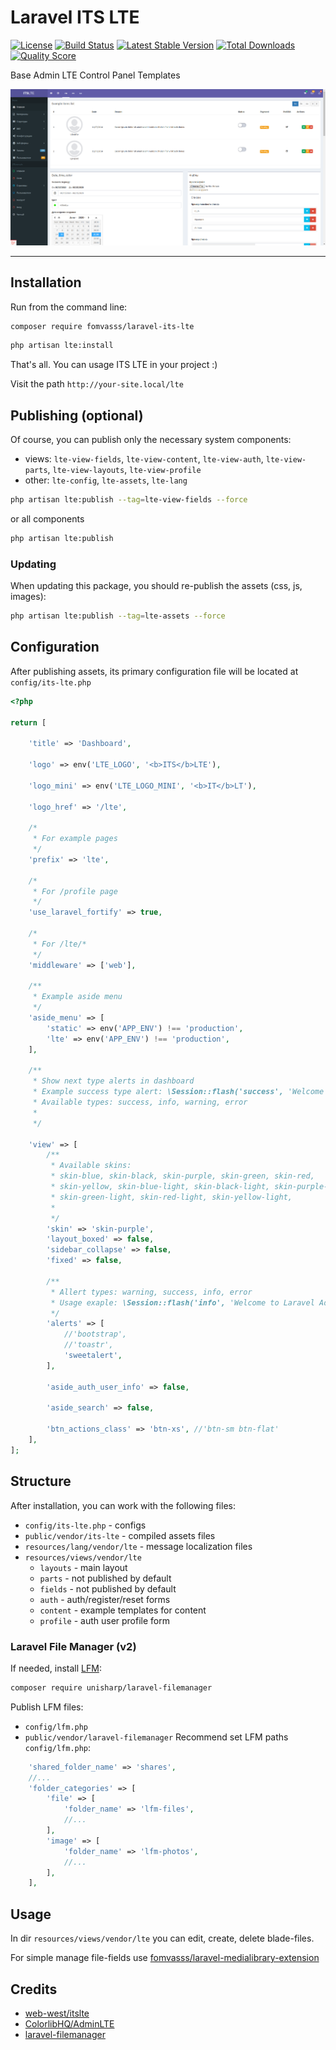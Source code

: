 # Laravel ITS LTE

[![License](https://img.shields.io/packagist/l/fomvasss/laravel-its-lte.svg?style=for-the-badge)](https://packagist.org/packages/fomvasss/laravel-its-lte)
[![Build Status](https://img.shields.io/github/stars/fomvasss/laravel-its-lte.svg?style=for-the-badge)](https://github.com/fomvasss/laravel-its-lte)
[![Latest Stable Version](https://img.shields.io/packagist/v/fomvasss/laravel-its-lte.svg?style=for-the-badge)](https://packagist.org/packages/fomvasss/laravel-its-lte)
[![Total Downloads](https://img.shields.io/packagist/dt/fomvasss/laravel-its-lte.svg?style=for-the-badge)](https://packagist.org/packages/fomvasss/laravel-its-lte)
[![Quality Score](https://img.shields.io/scrutinizer/g/fomvasss/laravel-its-lte.svg?style=for-the-badge)](https://scrutinizer-ci.com/g/fomvasss/laravel-its-lte)

Base Admin LTE Control Panel Templates

![screenshot](public/img/screen.png)

----------

## Installation

Run from the command line:

```bash
composer require fomvasss/laravel-its-lte
```

```bash
php artisan lte:install
```

That's all. You can usage ITS LTE in your project :) 

Visit the path `http://your-site.local/lte` 


## Publishing (optional)
Of course, you can publish only the necessary system components:
- views:
`lte-view-fields`, `lte-view-content`, `lte-view-auth`, `lte-view-parts`, `lte-view-layouts`, `lte-view-profile`
- other:
`lte-config`, `lte-assets`, `lte-lang`

```bash
php artisan lte:publish --tag=lte-view-fields --force
```
or all components
```bash
php artisan lte:publish
```

### Updating 
When updating this package, you should re-publish the assets (css, js, images):
```bash
php artisan lte:publish --tag=lte-assets --force
```

## Configuration
After publishing assets, its primary configuration file will be located at `config/its-lte.php`
```php
<?php

return [

    'title' => 'Dashboard',

    'logo' => env('LTE_LOGO', '<b>ITS</b>LTE'),

    'logo_mini' => env('LTE_LOGO_MINI', '<b>IT</b>LT'),

    'logo_href' => '/lte',

    /*
     * For example pages
     */
    'prefix' => 'lte',

    /*
     * For /profile page
     */
    'use_laravel_fortify' => true,

    /*
     * For /lte/*
     */
    'middleware' => ['web'],

    /**
     * Example aside menu
     */
    'aside_menu' => [
        'static' => env('APP_ENV') !== 'production',
        'lte' => env('APP_ENV') !== 'production',
    ],

    /**
     * Show next type alerts in dashboard
     * Example success type alert: \Session::flash('success', 'Welcome to Laravel Admin LTE!');
     * Available types: success, info, warning, error
     *
     */

    'view' => [
        /**
         * Available skins:
         * skin-blue, skin-black, skin-purple, skin-green, skin-red,
         * skin-yellow, skin-blue-light, skin-black-light, skin-purple-light,
         * skin-green-light, skin-red-light, skin-yellow-light,
         *
         */
        'skin' => 'skin-purple',
        'layout_boxed' => false,
        'sidebar_collapse' => false,
        'fixed' => false,

        /**
         * Allert types: warning, success, info, error
         * Usage exaple: \Session::flash('info', 'Welcome to Laravel Admin LTE!');
         */
        'alerts' => [
            //'bootstrap',
            //'toastr',
            'sweetalert',
        ],

        'aside_auth_user_info' => false,

        'aside_search' => false,

        'btn_actions_class' => 'btn-xs', //'btn-sm btn-flat'
    ],
];
```

## Structure

After installation, you can work with the following files:

- `config/its-lte.php` - configs
- `public/vendor/its-lte` - compiled assets files
- `resources/lang/vendor/lte` - message localization files
- `resources/views/vendor/lte`
    - `layouts` - main layout
    - `parts` - not published by default
    - `fields` - not published by default
    - `auth` - auth/register/reset forms
    - `content` - example templates for content
    - `profile` - auth user profile form

### Laravel File Manager (v2)   
If needed, install [LFM](https://github.com/UniSharp/laravel-filemanager):

```bash
composer require unisharp/laravel-filemanager
```

Publish LFM files:
- `config/lfm.php`
- `public/vendor/laravel-filemanager`
Recommend set LFM paths `config/lfm.php`:
```php
    'shared_folder_name' => 'shares',
    //...
    'folder_categories' => [
        'file' => [
            'folder_name' => 'lfm-files',
            //...
        ],
        'image' => [
            'folder_name' => 'lfm-photos',
            //...
        ],      
    ],
```

## Usage

In dir `resources/views/vendor/lte` you can edit, create, delete blade-files.

For simple manage file-fields use [fomvasss/laravel-medialibrary-extension](https://github.com/fomvasss/laravel-medialibrary-extension)

## Credits
- [web-west/itslte](https://github.com/web-west/itslte)
- [ColorlibHQ/AdminLTE](https://github.com/ColorlibHQ/AdminLTE)
- [laravel-filemanager](https://unisharp.github.io/laravel-filemanager/)